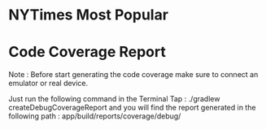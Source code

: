 # NYTimes Most Popular

# Code Coverage Report
Note : Before start generating the code coverage make sure to connect an emulator or real device.

Just run the following command in the Terminal Tap : ./gradlew createDebugCoverageReport
and you will find the report generated in the following path : app/build/reports/coverage/debug/
